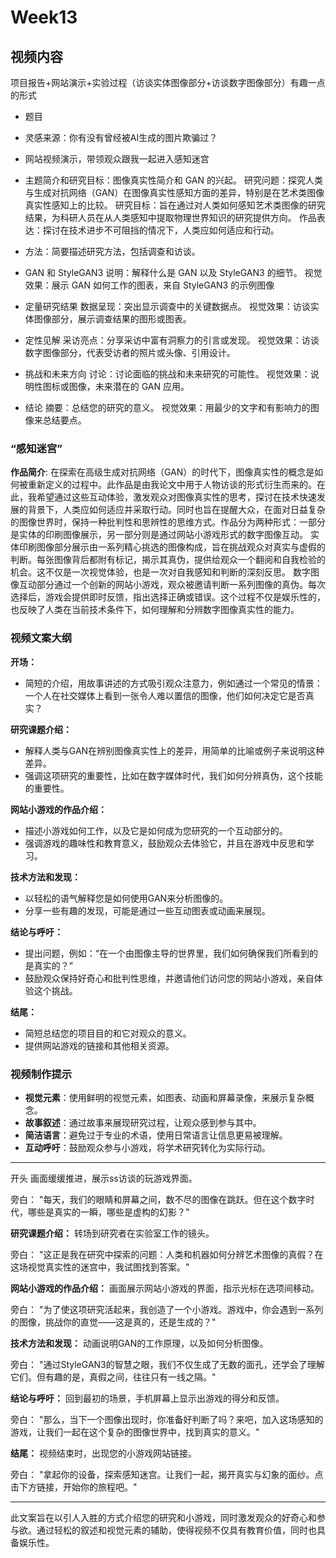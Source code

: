 # Week13

## 视频内容
项目报告+网站演示+实验过程（访谈实体图像部分+访谈数字图像部分）有趣一点的形式

- 题目

- 灵感来源：你有没有曾经被AI生成的图片欺骗过？

- 网站视频演示，带领观众跟我一起进入感知迷宫
  
- 主题简介和研究目标：图像真实性简介和 GAN 的兴起。
研究问题：探究人类与生成对抗网络（GAN）在图像真实性感知方面的差异，特别是在艺术类图像真实性感知上的比较。
研究目标：旨在通过对人类如何感知艺术类图像的研究结果，为科研人员在从人类感知中提取物理世界知识的研究提供方向。
作品表达：探讨在技术进步不可阻挡的情况下，人类应如何适应和行动。

- 方法：简要描述研究方法，包括调查和访谈。
  
- GAN 和 StyleGAN3
说明：解释什么是 GAN 以及 StyleGAN3 的细节。
视觉效果：展示 GAN 如何工作的图表，来自 StyleGAN3 的示例图像

- 定量研究结果
数据呈现：突出显示调查中的关键数据点。
视觉效果：访谈实体图像部分，展示调查结果的图形或图表。

- 定性见解
采访亮点：分享采访中富有洞察力的引言或发现。
视觉效果：访谈数字图像部分，代表受访者的照片或头像、引用设计。

- 挑战和未来方向
讨论：讨论面临的挑战和未来研究的可能性。
视觉效果：说明性图标或图像，未来潜在的 GAN 应用。

- 结论
摘要：总结您的研究的意义。
视觉效果：用最少的文字和有影响力的图像来总结要点。




### “感知迷宫”

**作品简介**:
在探索在高级生成对抗网络（GAN）的时代下，图像真实性的概念是如何被重新定义的过程中。此作品是由我论文中用于人物访谈的形式衍生而来的。在此，我希望通过这些互动体验，激发观众对图像真实性的思考，探讨在技术快速发展的背景下，人类应如何适应并采取行动。同时也旨在提醒大众，在面对日益复杂的图像世界时，保持一种批判性和思辨性的思维方式。作品分为两种形式：一部分是实体的印刷图像展示，另一部分则是通过网站小游戏形式的数字图像互动。
实体印刷图像部分展示由一系列精心挑选的图像构成，旨在挑战观众对真实与虚假的判断。每张图像背后都附有标记，揭示其真伪，提供给观众一个翻阅和自我检验的机会。这不仅是一次视觉体验，也是一次对自我感知和判断的深刻反思。
数字图像互动部分通过一个创新的网站小游戏，观众被邀请判断一系列图像的真伪。每次选择后，游戏会提供即时反馈，指出选择正确或错误。这个过程不仅是娱乐性的，也反映了人类在当前技术条件下，如何理解和分辨数字图像真实性的能力。





### 视频文案大纲

**开场：**
- 简短的介绍，用故事讲述的方式吸引观众注意力，例如通过一个常见的情景：一个人在社交媒体上看到一张令人难以置信的图像，他们如何决定它是否真实？

**研究课题介绍：**
- 解释人类与GAN在辨别图像真实性上的差异，用简单的比喻或例子来说明这种差异。
- 强调这项研究的重要性，比如在数字媒体时代，我们如何分辨真伪，这个技能的重要性。

**网站小游戏的作品介绍：**
- 描述小游戏如何工作，以及它是如何成为您研究的一个互动部分的。
- 强调游戏的趣味性和教育意义，鼓励观众去体验它，并且在游戏中反思和学习。

**技术方法和发现：**
- 以轻松的语气解释您是如何使用GAN来分析图像的。
- 分享一些有趣的发现，可能是通过一些互动图表或动画来展现。

**结论与呼吁：**
- 提出问题，例如：“在一个由图像主导的世界里，我们如何确保我们所看到的是真实的？”
- 鼓励观众保持好奇心和批判性思维，并邀请他们访问您的网站小游戏，亲自体验这个挑战。

**结尾：**
- 简短总结您的项目目的和它对观众的意义。
- 提供网站游戏的链接和其他相关资源。

### 视频制作提示
- **视觉元素**：使用鲜明的视觉元素，如图表、动画和屏幕录像，来展示复杂概念。
- **故事叙述**：通过故事来展现研究过程，让观众感到参与其中。
- **简洁语言**：避免过于专业的术语，使用日常语言让信息更易被理解。
- **互动呼吁**：鼓励观众参与小游戏，将学术研究转化为实际行动。


---

开头
画面缓缓推进，展示ss访谈的玩游戏界面。

旁白：
"每天，我们的眼睛和屏幕之间，数不尽的图像在跳跃。但在这个数字时代，哪些是真实的一瞬，哪些是虚构的幻影？"

**研究课题介绍：**
转场到研究者在实验室工作的镜头。

旁白：
"这正是我在研究中探索的问题：人类和机器如何分辨艺术图像的真假？在这场视觉真实性的迷宫中，我试图找到答案。"

**网站小游戏的作品介绍：**
画面展示网站小游戏的界面，指示光标在选项间移动。

旁白：
"为了使这项研究活起来，我创造了一个小游戏。游戏中，你会遇到一系列的图像，挑战你的直觉——这是真的，还是生成的？"

**技术方法和发现：**
动画说明GAN的工作原理，以及如何分析图像。

旁白：
"通过StyleGAN3的智慧之眼，我们不仅生成了无数的面孔，还学会了理解它们。但有趣的是，真假之间，往往只有一线之隔。"

**结论与呼吁：**
回到最初的场景，手机屏幕上显示出游戏的得分和反馈。

旁白：
"那么，当下一个图像出现时，你准备好判断了吗？来吧，加入这场感知的游戏，让我们一起在这个复杂的图像世界中，找到真实的意义。"

**结尾：**
视频结束时，出现您的小游戏网站链接。

旁白：
"拿起你的设备，探索感知迷宫。让我们一起，揭开真实与幻象的面纱。点击下方链接，开始你的旅程吧。"

---

此文案旨在以引人入胜的方式介绍您的研究和小游戏，同时激发观众的好奇心和参与欲。通过轻松的叙述和视觉元素的辅助，使得视频不仅具有教育价值，同时也具备娱乐性。


